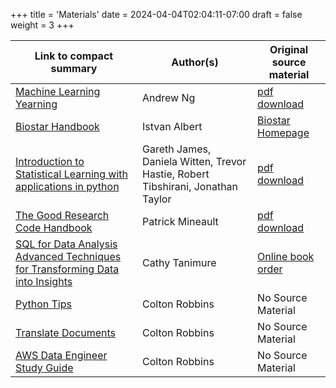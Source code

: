 +++
title = 'Materials'
date = 2024-04-04T02:04:11-07:00
draft = false
weight = 3
+++

| Link to compact summary                                                                                                                      | Author(s)                                                                       | Original source material                                                                                          |
| -------------------------------------------------------------------------------------------------------------------------------------------- | ------------------------------------------------------------------------------- | ----------------------------------------------------------------------------------------------------------------- |
| [Machine Learning Yearning](https://compact-curriculum.github.io/Machine_Learning_Yearning/)                                                 | Andrew Ng                                                                       | [pdf download](https://nessie.ilab.sztaki.hu/~kornai/2020/AdvancedMachineLearning/Ng_MachineLearningYearning.pdf) |
| [Biostar Handbook](https://compact-curriculum.github.io/Biostar_Handbook/)                                                                   | Istvan Albert                                                                   | [Biostar Homepage](https://www.biostarhandbook.com/)                                                              |
| [Introduction to Statistical Learning with applications in python](https://compact-curriculum.github.io/Intro_to_Statistical_Learning/)      | Gareth James, Daniela Witten, Trevor Hastie, Robert Tibshirani, Jonathan Taylor | [pdf download](https://hastie.su.domains/ISLP/ISLP_website.pdf.download.html)                                     |
| [The Good Research Code Handbook](https://compact-curriculum.github.io/The_Good_Research_Code_Handbook/)                                     | Patrick Mineault                                                                | [pdf download](https://goodresearch.dev/index.html)                                                               |
| [SQL for Data Analysis Advanced Techniques for Transforming Data into Insights](https://compact-curriculum.github.io/SQL_for_Data_Analysis/) | Cathy Tanimure                                                                  | [Online book order](https://www.oreilly.com/library/view/sql-for-data/9781492088776/)                             |
| [Python Tips](https://compact-curriculum.github.io/Python_Tips/)                                                                             | Colton Robbins                                                                  | No Source Material                                                                                                |
| [Translate Documents](https://compact-curriculum.github.io/Translate_Documents/)                                                                             | Colton Robbins                                                                  | No Source Material                                                                                                |
| [AWS Data Engineer Study Guide](https://compact-curriculum.github.io/AWS_Data_engineer/)                                                                             | Colton Robbins                                                                  | No Source Material                                                                                                |
